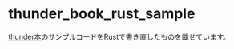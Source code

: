# thunder_book_rust_sample

[thunder本](https://gihyo.jp/book/2023/978-4-297-13360-3)のサンプルコードをRustで書き直したものを載せています。
